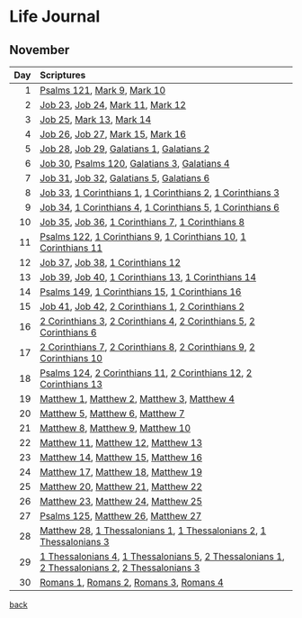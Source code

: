 # Life Journal
## November


| Day | Scriptures |
| ---: | :--- |
| 1 | [Psalms 121](https://www.bible.com/bible/111/PSA.121.NIV), [Mark 9](https://www.bible.com/bible/111/MRK.9.NIV), [Mark 10](https://www.bible.com/bible/111/MRK.10.NIV) |
| 2 | [Job 23](https://www.bible.com/bible/111/JOB.23.NIV), [Job 24](https://www.bible.com/bible/111/JOB.24.NIV), [Mark 11](https://www.bible.com/bible/111/MRK.11.NIV), [Mark 12](https://www.bible.com/bible/111/MRK.12.NIV) |
| 3 | [Job 25](https://www.bible.com/bible/111/JOB.25.NIV), [Mark 13](https://www.bible.com/bible/111/MRK.13.NIV), [Mark 14](https://www.bible.com/bible/111/MRK.14.NIV) |
| 4 | [Job 26](https://www.bible.com/bible/111/JOB.26.NIV), [Job 27](https://www.bible.com/bible/111/JOB.27.NIV), [Mark 15](https://www.bible.com/bible/111/MRK.15.NIV), [Mark 16](https://www.bible.com/bible/111/MRK.16.NIV) |
| 5 | [Job 28](https://www.bible.com/bible/111/JOB.28.NIV), [Job 29](https://www.bible.com/bible/111/JOB.29.NIV), [Galatians 1](https://www.bible.com/bible/111/GAL.1.NIV), [Galatians 2](https://www.bible.com/bible/111/GAL.2.NIV) |
| 6 | [Job 30](https://www.bible.com/bible/111/JOB.30.NIV), [Psalms 120](https://www.bible.com/bible/111/PSA.120.NIV), [Galatians 3](https://www.bible.com/bible/111/GAL.3.NIV), [Galatians 4](https://www.bible.com/bible/111/GAL.4.NIV) |
| 7 | [Job 31](https://www.bible.com/bible/111/JOB.31.NIV), [Job 32](https://www.bible.com/bible/111/JOB.32.NIV), [Galatians 5](https://www.bible.com/bible/111/GAL.5.NIV), [Galatians 6](https://www.bible.com/bible/111/GAL.6.NIV) |
| 8 | [Job 33](https://www.bible.com/bible/111/JOB.33.NIV), [1 Corinthians 1](https://www.bible.com/bible/111/1CO.1.NIV), [1 Corinthians 2](https://www.bible.com/bible/111/1CO.2.NIV), [1 Corinthians 3](https://www.bible.com/bible/111/1CO.3.NIV) |
| 9 | [Job 34](https://www.bible.com/bible/111/JOB.34.NIV), [1 Corinthians 4](https://www.bible.com/bible/111/1CO.4.NIV), [1 Corinthians 5](https://www.bible.com/bible/111/1CO.5.NIV), [1 Corinthians 6](https://www.bible.com/bible/111/1CO.6.NIV) |
| 10 | [Job 35](https://www.bible.com/bible/111/JOB.35.NIV), [Job 36](https://www.bible.com/bible/111/JOB.36.NIV), [1 Corinthians 7](https://www.bible.com/bible/111/1CO.7.NIV), [1 Corinthians 8](https://www.bible.com/bible/111/1CO.8.NIV) |
| 11 | [Psalms 122](https://www.bible.com/bible/111/PSA.122.NIV), [1 Corinthians 9](https://www.bible.com/bible/111/1CO.9.NIV), [1 Corinthians 10](https://www.bible.com/bible/111/1CO.10.NIV), [1 Corinthians 11](https://www.bible.com/bible/111/1CO.11.NIV) |
| 12 | [Job 37](https://www.bible.com/bible/111/JOB.37.NIV), [Job 38](https://www.bible.com/bible/111/JOB.38.NIV), [1 Corinthians 12](https://www.bible.com/bible/111/1CO.12.NIV) |
| 13 | [Job 39](https://www.bible.com/bible/111/JOB.39.NIV), [Job 40](https://www.bible.com/bible/111/JOB.40.NIV), [1 Corinthians 13](https://www.bible.com/bible/111/1CO.13.NIV), [1 Corinthians 14](https://www.bible.com/bible/111/1CO.14.NIV) |
| 14 | [Psalms 149](https://www.bible.com/bible/111/PSA.149.NIV), [1 Corinthians 15](https://www.bible.com/bible/111/1CO.15.NIV), [1 Corinthians 16](https://www.bible.com/bible/111/1CO.16.NIV) |
| 15 | [Job 41](https://www.bible.com/bible/111/JOB.41.NIV), [Job 42](https://www.bible.com/bible/111/JOB.42.NIV), [2 Corinthians 1](https://www.bible.com/bible/111/2CO.1.NIV), [2 Corinthians 2](https://www.bible.com/bible/111/2CO.2.NIV) |
| 16 | [2 Corinthians 3](https://www.bible.com/bible/111/2CO.3.NIV), [2 Corinthians 4](https://www.bible.com/bible/111/2CO.4.NIV), [2 Corinthians 5](https://www.bible.com/bible/111/2CO.5.NIV), [2 Corinthians 6](https://www.bible.com/bible/111/2CO.6.NIV) |
| 17 | [2 Corinthians 7](https://www.bible.com/bible/111/2CO.7.NIV), [2 Corinthians 8](https://www.bible.com/bible/111/2CO.8.NIV), [2 Corinthians 9](https://www.bible.com/bible/111/2CO.9.NIV), [2 Corinthians 10](https://www.bible.com/bible/111/2CO.10.NIV) |
| 18 | [Psalms 124](https://www.bible.com/bible/111/PSA.124.NIV), [2 Corinthians 11](https://www.bible.com/bible/111/2CO.11.NIV), [2 Corinthians 12](https://www.bible.com/bible/111/2CO.12.NIV), [2 Corinthians 13](https://www.bible.com/bible/111/2CO.13.NIV) |
| 19 | [Matthew 1](https://www.bible.com/bible/111/MAT.1.NIV), [Matthew 2](https://www.bible.com/bible/111/MAT.2.NIV), [Matthew 3](https://www.bible.com/bible/111/MAT.3.NIV), [Matthew 4](https://www.bible.com/bible/111/MAT.4.NIV) |
| 20 | [Matthew 5](https://www.bible.com/bible/111/MAT.5.NIV), [Matthew 6](https://www.bible.com/bible/111/MAT.6.NIV), [Matthew 7](https://www.bible.com/bible/111/MAT.7.NIV) |
| 21 | [Matthew 8](https://www.bible.com/bible/111/MAT.8.NIV), [Matthew 9](https://www.bible.com/bible/111/MAT.9.NIV), [Matthew 10](https://www.bible.com/bible/111/MAT.10.NIV) |
| 22 | [Matthew 11](https://www.bible.com/bible/111/MAT.11.NIV), [Matthew 12](https://www.bible.com/bible/111/MAT.12.NIV), [Matthew 13](https://www.bible.com/bible/111/MAT.13.NIV) |
| 23 | [Matthew 14](https://www.bible.com/bible/111/MAT.14.NIV), [Matthew 15](https://www.bible.com/bible/111/MAT.15.NIV), [Matthew 16](https://www.bible.com/bible/111/MAT.16.NIV) |
| 24 | [Matthew 17](https://www.bible.com/bible/111/MAT.17.NIV), [Matthew 18](https://www.bible.com/bible/111/MAT.18.NIV), [Matthew 19](https://www.bible.com/bible/111/MAT.19.NIV) |
| 25 | [Matthew 20](https://www.bible.com/bible/111/MAT.20.NIV), [Matthew 21](https://www.bible.com/bible/111/MAT.21.NIV), [Matthew 22](https://www.bible.com/bible/111/MAT.22.NIV) |
| 26 | [Matthew 23](https://www.bible.com/bible/111/MAT.23.NIV), [Matthew 24](https://www.bible.com/bible/111/MAT.24.NIV), [Matthew 25](https://www.bible.com/bible/111/MAT.25.NIV) |
| 27 | [Psalms 125](https://www.bible.com/bible/111/PSA.125.NIV), [Matthew 26](https://www.bible.com/bible/111/MAT.26.NIV), [Matthew 27](https://www.bible.com/bible/111/MAT.27.NIV) |
| 28 | [Matthew 28](https://www.bible.com/bible/111/MAT.28.NIV), [1 Thessalonians 1](https://www.bible.com/bible/111/1TH.1.NIV), [1 Thessalonians 2](https://www.bible.com/bible/111/1TH.2.NIV), [1 Thessalonians 3](https://www.bible.com/bible/111/1TH.3.NIV) |
| 29 | [1 Thessalonians 4](https://www.bible.com/bible/111/1TH.4.NIV), [1 Thessalonians 5](https://www.bible.com/bible/111/1TH.5.NIV), [2 Thessalonians 1](https://www.bible.com/bible/111/2TH.1.NIV), [2 Thessalonians 2](https://www.bible.com/bible/111/2TH.2.NIV), [2 Thessalonians 3](https://www.bible.com/bible/111/2TH.3.NIV) |
| 30 | [Romans 1](https://www.bible.com/bible/111/ROM.1.NIV), [Romans 2](https://www.bible.com/bible/111/ROM.2.NIV), [Romans 3](https://www.bible.com/bible/111/ROM.3.NIV), [Romans 4](https://www.bible.com/bible/111/ROM.4.NIV) |


[back](./LifeJournal.md)